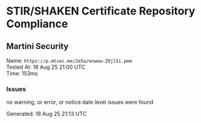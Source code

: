 # STIR/SHAKEN Certificate Repository Compliance

## Martini Security

Name: `https://p.mtsec.me/2e5a/enwow-Z0jl5i.pem`\
Tested At: 18 Aug 25 21:00 UTC\
Time: 153ms

### Issues

no warning, or error, or notice date level issues were found

Generated: 18 Aug 25 21:13 UTC